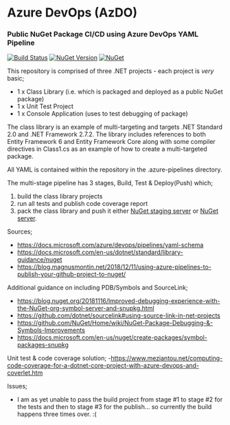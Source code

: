 # Azure DevOps (AzDO)
### Public NuGet Package CI/CD using Azure DevOps YAML Pipeline

[![Build Status](https://dev.azure.com/f2calv/github/_apis/build/status/f2calv.azdo-pipelines-yaml-nuget?branchName=master)](https://dev.azure.com/f2calv/github/_build/latest?definitionId=4&branchName=master)
[![NuGet Version](https://img.shields.io/nuget/v/MyPkgLib.svg?style=flat)](https://www.nuget.org/packages/MyPkgLib/)
[![NuGet](https://img.shields.io/nuget/dt/MyPkgLib.svg)](https://www.nuget.org/packages/MyPkgLib)

This repository is comprised of three .NET projects - each project is *very* basic;
- 1 x Class Library (i.e. which is packaged and deployed as a public NuGet package)
- 1 x Unit Test Project
- 1 x Console Application (uses to test debugging of package)

The class library is an example of multi-targeting and targets .NET Standard 2.0 and .NET Framework 2.7.2.
The library includes references to both Entity Framework 6 and Entity Framework Core along with some compiler directives in Class1.cs as an example of how to create a multi-targeted package.

All YAML is contained within the repository in the .azure-pipelines directory.

The multi-stage pipeline has 3 stages, Build, Test & Deploy(Push) which;
1) build the class library projects
2) run all tests and publish code coverage report
3) pack the class library and push it either [NuGet staging server](https://int.nugettest.org/packages/MyPkgLib/) or [NuGet server](https://www.nuget.org/packages/MyPkgLib).

Sources;
- https://docs.microsoft.com/azure/devops/pipelines/yaml-schema
- https://docs.microsoft.com/en-us/dotnet/standard/library-guidance/nuget
- https://blog.magnusmontin.net/2018/12/11/using-azure-pipelines-to-publish-your-github-project-to-nuget/

Additional guidance on including PDB/Symbols and SourceLink;
- https://blog.nuget.org/20181116/Improved-debugging-experience-with-the-NuGet-org-symbol-server-and-snupkg.html
- https://github.com/dotnet/sourcelink#using-source-link-in-net-projects
- https://github.com/NuGet/Home/wiki/NuGet-Package-Debugging-&-Symbols-Improvements
- https://docs.microsoft.com/en-us/nuget/create-packages/symbol-packages-snupkg

Unit test & code coverage solution;
-https://www.meziantou.net/computing-code-coverage-for-a-dotnet-core-project-with-azure-devops-and-coverlet.htm

Issues;
- I am as yet unable to pass the build project from stage #1 to stage #2 for the tests and then to stage #3 for the publish... so currently the build happens three times over. :(